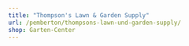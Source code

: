 ```yaml
---
title: "Thompson's Lawn & Garden Supply"
url: /pemberton/thompsons-lawn-und-garden-supply/
shop: Garten-Center
---
```

